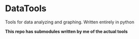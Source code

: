 # DataTools
Tools for data analyzing and graphing. Written entirely in python

**This repo has submodules written by me of the actual tools**